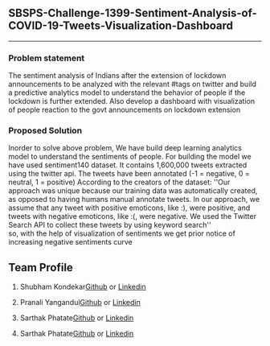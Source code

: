## SBSPS-Challenge-1399-Sentiment-Analysis-of-COVID-19-Tweets-Visualization-Dashboard
----

### Problem statement

The sentiment analysis of Indians after the extension of lockdown announcements to be analyzed with the relevant #tags on twitter and build a predictive analytics model to understand the behavior of people if the lockdown is further extended.
Also develop a dashboard with visualization of people reaction to the govt announcements on lockdown extension

### Proposed Solution

Inorder to solve above problem, We have build deep learning analytics model to understand the sentiments of people. For building the model we have used sentiment140 dataset. It contains 1,600,000 tweets extracted using the twitter api. The tweets have been annotated (-1 = negative, 0 = neutral, 1 = positive)
According to the creators of the dataset:
 	''Our approach was unique because our training data was automatically created, as opposed to having humans manual annotate tweets. In our approach, we assume that any tweet with positive emoticons, like :), were positive, and tweets with negative emoticons, like :(, were negative. We used the Twitter Search API to collect these tweets by using keyword search''              
so, with the help of visualization of sentiments we get prior notice of increasing negative sentiments curve


## Team Profile

1. Shubham Kondekar[Github](https://github.com/kondekarshubham123) or [Linkedin](https://in.linkedin.com/in/shubham-kondekar)

2. Pranali Yangandul[Github](https://github.com/Pranaliyangandul) or [Linkedin](https://in.linkedin.com/in/pranaliyangandul)

3. Sarthak Phatate[Github](https://github.com/SarthakPhatate) or [Linkedin](https://in.linkedin.com/in/sarthak-phatate-292794175)

4. Sarthak Phatate[Github](https://github.com/nileshchilka1) or [Linkedin](https://in.linkedin.com/in/nilesh-chilka-8a55b4146)